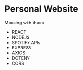 # Personal Website

Messing with these 
- REACT
- NODEJS
- SPOTIFY APIs
- EXPRESS
- AXIOS
- DOTENV
- CORS